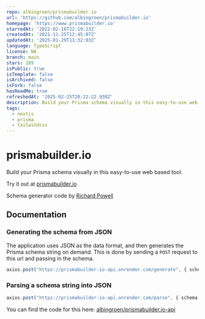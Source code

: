 ```yaml
---
repo: albingroen/prismabuilder.io
url: 'https://github.com/albingroen/prismabuilder.io'
homepage: 'https://www.prismabuilder.io'
starredAt: '2022-02-16T22:19:23Z'
createdAt: '2021-11-25T12:45:07Z'
updatedAt: '2025-01-29T13:32:03Z'
language: TypeScript
license: NA
branch: main
stars: 289
isPublic: true
isTemplate: false
isArchived: false
isFork: false
hasReadMe: true
refreshedAt: '2025-02-25T20:22:22.930Z'
description: Build your Prisma schema visually in this easy-to-use web based tool
tags:
  - nextjs
  - prisma
  - tailwindcss
---
```


# prismabuilder.io

Build your Prisma schema visually in this easy-to-use web based tool.

Try it out at [prismabuilder.io](https://prismabuilder.io)

Schema generator code by [Richard Powell](https://github.com/byrichardpowell/prisma-schema-to-json-to-prisma-schema)

## Documentation

### Generating the schema from JSON

The application uses JSON as the data format, and then generates the Prisma schema string on demand. This is done by sending a `POST` request to this url and passing in the schema.

```javascript
axios.post("https://prismabuilder-io-api.onrender.com/generate", { schema });
```

### Parsing a schema string into JSON

```javascript
axios.post("https://prismabuilder-io-api.onrender.com/parse", { schema });
```

You can find the code for this here: [albingroen/prismabuilder.io-api](https://github.com/albingroen/prismabuilder.io-api)
